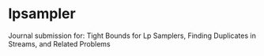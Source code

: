 lpsampler
=========

Journal submission for:
Tight Bounds for Lp Samplers, Finding Duplicates in Streams, and Related Problems
